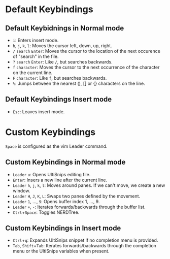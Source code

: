 # Default Keybindings

## Default Keybidnings in Normal mode

* `i`: Enters insert mode.
* `h`, `j`, `k`, `l`: Moves the cursor left, down, up, right.
* `/` `search` `Enter`: Moves the cursor to the location of the next occurence
  of "search" in the file.
* `?` `search` `Enter`: Like `/`, but searches backwards.
* `f` `character`: Moves the cursor to the next occurrence of the character
  on the current line.
* `F` `character`: Like `f`, but searches backwards.
* `%`: Jumps between the nearest (), [] or {} characters on the line.

## Default Keybindings Insert mode

* `Esc`: Leaves insert mode.

# Custom Keybindings

`Space` is configured as the vim Leader command.

## Custom Keybindings in Normal mode

* `Leader` `u`: Opens UltiSnips editing file.
* `Enter`: Insers a new line after the current line.
* `Leader` `h`, `j`, `k`, `l`: Moves around panes. If we can't move, we create
  a new window.
* `Leader` `H`, `J`, `K`, `L`: Swaps two panes defined by the movement.
* `Leader` `1`, ..., `9`: Opens buffer index 1, ..., 9.
* `Leader` `+`, `-`: Iterates forwards/backwards through the buffer list.
* `Ctrl`+`Space`: Toggles NERDTree.

## Custom Keybindings in Insert mode

* `Ctrl`+`q`: Expands UltiSnips snippet if no completion menu is provided.
* `Tab`, `Shift`+`Tab`: Iterates forwards/backwards through the completion
  menu or the UltiSnips variables when present.

